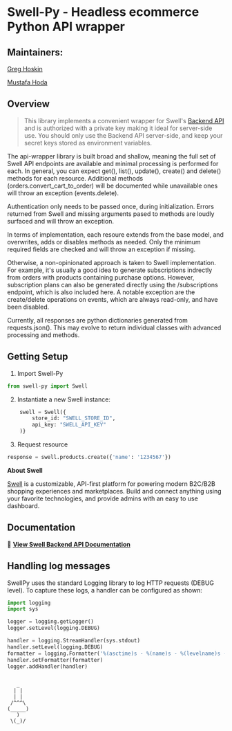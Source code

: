 # Swell-Py - Headless ecommerce Python API wrapper

## Maintainers:
[Greg Hoskin](mailto:greg@swell.is)

[Mustafa Hoda](mailto:mustafa@swell.is)

## Overview
> This library implements a convenient wrapper for Swell's [Backend API](https://swell.store/docs/api) 
and is authorized with a private key making it ideal for server-side use. 
You should only use the Backend API server-side, and keep your secret keys 
stored as environment variables.

The api-wrapper library is built broad and shallow, meaning the full set of 
Swell API endpoints are available and minimal processing is performed for each. 
In general, you can expect get(), list(), update(), create() and delete() 
methods for each resource. Additional methods (orders.convert_cart_to_order) 
will be documented while unavailable ones will throw an exception (events.delete).

Authentication only needs to be passed once, during initialization. Errors returned
from Swell and missing arguments pased to methods are loudly surfaced and will 
throw an exception. 

In terms of implementation, each resoure extends from the base model, and 
overwrites, adds or disables methods as needed. Only the minimum required fields
are checked and will throw an exception if missing.

Otherwise, a non-opinionated approach is taken to Swell implementation. For example,
it's usually a good idea to generate subscriptions indrectly from orders with 
products containing purchase options. However, subscription plans can also be 
generated directly using the /subscriptions endpoint, which is also included here.
A notable exception are the create/delete operations on events, which are always 
read-only, and have been disabled.


Currently, all responses are python dictionaries generated from requests.json().
This may evolve to return individual classes with advanced processing and methods.


## Getting Setup

1. Import Swell-Py
```python
from swell-py import Swell
```

2. Instantiate a new Swell instance:
```python
    swell = Swell({
        store_id: "SWELL_STORE_ID",
        api_key: "SWELL_API_KEY"
    )}
```

3. Request resource
```python
response = swell.products.create({'name': '1234567'})
```

**About Swell**

[Swell](https://www.swell.is) is a customizable, API-first platform for powering 
modern B2C/B2B shopping experiences and marketplaces. Build and connect anything 
using your favorite technologies, and provide admins with an easy to use dashboard.

## Documentation

📖  [**View Swell Backend API Documentation**](https://developers.swell.is/backend-api/introduction)

## Handling log messages

SwellPy uses the standard Logging library to log HTTP requests (DEBUG level).
To capture these logs, a handler can be configured as shown:

```python
import logging
import sys

logger = logging.getLogger()
logger.setLevel(logging.DEBUG)

handler = logging.StreamHandler(sys.stdout)
handler.setLevel(logging.DEBUG)
formatter = logging.Formatter('%(asctime)s - %(name)s - %(levelname)s - %(message)s')
handler.setFormatter(formatter)
logger.addHandler(handler)



```

```
   _
  | |
  | |
 /^^^\
(_____)
   )
 \(_)/ 

```
